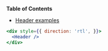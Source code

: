 <!-- START doctoc generated TOC please keep comment here to allow auto update -->
<!-- DON'T EDIT THIS SECTION, INSTEAD RE-RUN doctoc TO UPDATE -->
**Table of Contents**

- [Header examples](#Header)

<!-- END doctoc generated TOC please keep comment here to allow auto update -->


```jsx
<div style={{ direction: 'rtl', }}>
  <Header />
</div>
```
